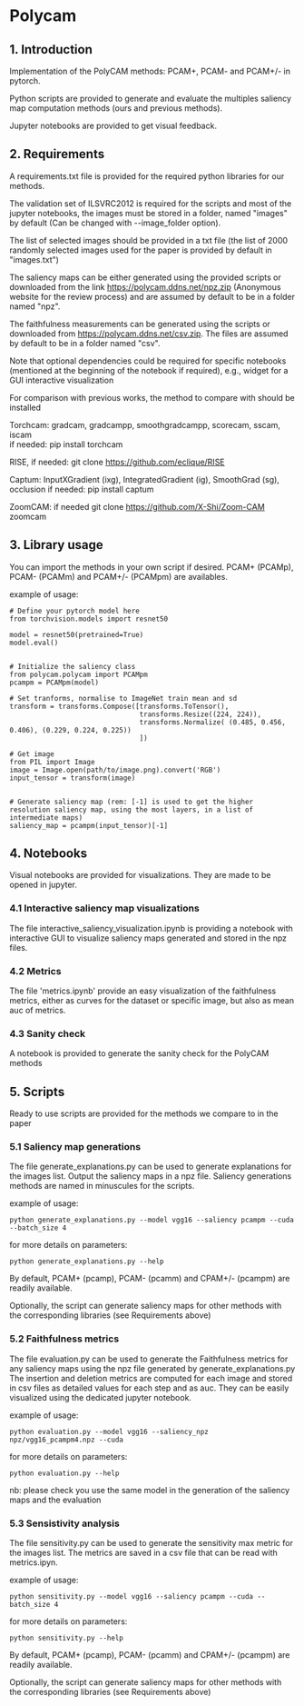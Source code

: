 # Polycam 
  

## 1. Introduction 

Implementation of the PolyCAM methods: PCAM+, PCAM- and PCAM+/- in pytorch.

Python scripts are provided to generate and evaluate the multiples saliency map computation methods (ours and previous methods). 

Jupyter notebooks are provided to get visual feedback. 


## 2. Requirements   

A requirements.txt file is provided for the required python libraries for our methods. 

The validation set of ILSVRC2012 is required for the scripts and most of the jupyter notebooks, the images must be stored in a folder, named "images" by default   (Can be changed with --image_folder option). 

The list of selected images should be provided in a txt file (the list of 2000 randomly selected images used for the paper is provided by default in "images.txt") 

The saliency maps can be either generated using the provided scripts or downloaded from the link https://polycam.ddns.net/npz.zip (Anonymous website for the review process) and are assumed by default to be in a folder named "npz". 

The faithfulness measurements can be generated using the scripts or downloaded from https://polycam.ddns.net/csv.zip. The files are assumed by default to be in a folder named "csv". 

Note that optional dependencies could be required for specific notebooks (mentioned at the beginning of the notebook if required), e.g., widget for a GUI interactive visualization 

For comparison with previous works, the method to compare with should be installed 

Torchcam: gradcam, gradcampp, smoothgradcampp, scorecam, sscam, iscam  
    if needed: pip install torchcam 

RISE,
    if needed: git clone https://github.com/eclique/RISE 

Captum: InputXGradient (ixg), IntegratedGradient (ig), SmoothGrad (sg), occlusion 
    if needed: pip install captum   

ZoomCAM:
    if needed git clone https://github.com/X-Shi/Zoom-CAM zoomcam


## 3. Library usage 

You can import the methods in your own script if desired.
PCAM+ (PCAMp), PCAM- (PCAMm) and PCAM+/- (PCAMpm) are availables.

example of usage: 
``` 
# Define your pytorch model here 
from torchvision.models import resnet50 

model = resnet50(pretrained=True) 
model.eval() 


# Initialize the saliency class
from polycam.polycam import PCAMpm
pcampm = PCAMpm(model)

# Set tranforms, normalise to ImageNet train mean and sd 
transform = transforms.Compose([transforms.ToTensor(), 
                                transforms.Resize((224, 224)), 
                                transforms.Normalize( (0.485, 0.456, 0.406), (0.229, 0.224, 0.225)) 
                                ]) 

# Get image 
from PIL import Image 
image = Image.open(path/to/image.png).convert('RGB') 
input_tensor = transform(image) 
  

# Generate saliency map (rem: [-1] is used to get the higher resolution saliency map, using the most layers, in a list of intermediate maps) 
saliency_map = pcampm(input_tensor)[-1] 
``` 


## 4. Notebooks 

Visual notebooks are provided for visualizations. They are made to be opened in jupyter. 

### 4.1 Interactive saliency map visualizations 

The file interactive_saliency_visualization.ipynb is providing a notebook with interactive GUI to visualize saliency maps generated and stored in the npz files. 

### 4.2 Metrics   

The file 'metrics.ipynb' provide an easy visualization of the faithfulness metrics, either as curves for the dataset or specific image, but also as mean auc of metrics. 

### 4.3 Sanity check 

A notebook is provided to generate the sanity check for the PolyCAM methods 


## 5. Scripts 

Ready to use scripts are provided for the methods we compare to in the paper 

### 5.1 Saliency map generations 

The file generate_explanations.py can be used to generate explanations for the images list. Output the saliency maps in a npz file.
Saliency generations methods are named in minuscules for the scripts.

example of usage: 
``` 
python generate_explanations.py --model vgg16 --saliency pcampm --cuda --batch_size 4 
``` 

for more details on parameters: 
``` 
python generate_explanations.py --help  
``` 

By default, PCAM+ (pcamp), PCAM- (pcamm) and CPAM+/- (pcampm) are readily available. 

Optionally, the script can generate saliency maps for other methods with the corresponding libraries (see Requirements above) 
  

### 5.2 Faithfulness metrics 
  
The file evaluation.py can be used to generate the Faithfulness metrics for any saliency maps using the npz file generated by generate_explanations.py 
The insertion and deletion metrics are computed for each image and stored in csv files as detailed values for each step and as auc. 
They can be easily visualized using the dedicated jupyter notebook. 

example of usage: 
``` 
python evaluation.py --model vgg16 --saliency_npz npz/vgg16_pcampm4.npz --cuda 
``` 

for more details on parameters: 
``` 
python evaluation.py --help  
```

nb: please check you use the same model in the generation of the saliency maps and the evaluation


### 5.3 Sensistivity analysis 

The file sensitivity.py can be used to generate the sensitivity max metric for the images list. The metrics are saved in a csv file that can be read with metrics.ipyn.

example of usage: 
``` 
python sensitivity.py --model vgg16 --saliency pcampm --cuda --batch_size 4
``` 

for more details on parameters: 
``` 
python sensitivity.py --help  
``` 

By default, PCAM+ (pcamp), PCAM- (pcamm) and CPAM+/- (pcampm) are readily available. 

Optionally, the script can generate saliency maps for other methods with the corresponding libraries (see Requirements above) 
  


